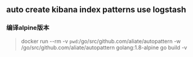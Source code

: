 ## auto create kibana index patterns use logstash

### 编译alpine版本

> docker run --rm -v `pwd`:/go/src/github.com/aliate/autopattern -w /go/src/github.com/aliate/autopattern golang:1.8-alpine go build -v

